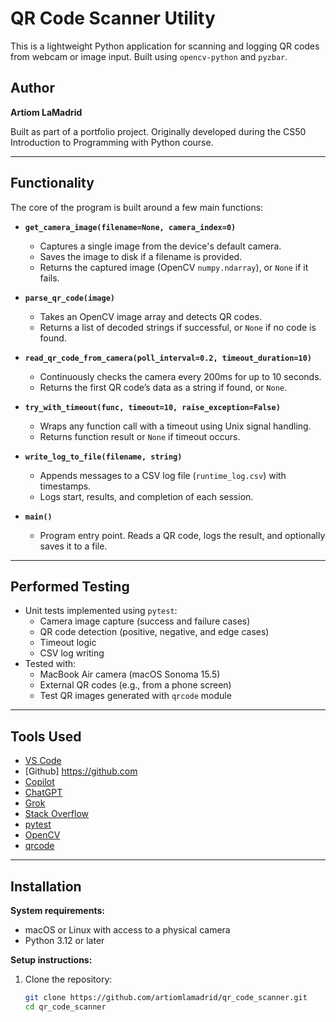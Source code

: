 # QR Code Scanner Utility

This is a lightweight Python application for scanning and logging QR codes from webcam or image input. Built using `opencv-python` and `pyzbar`.

## Author

**Artiom LaMadrid**

Built as part of a portfolio project. Originally developed during the CS50 Introduction to Programming with Python course.

---

## Functionality

The core of the program is built around a few main functions:

- **`get_camera_image(filename=None, camera_index=0)`**
  - Captures a single image from the device's default camera.
  - Saves the image to disk if a filename is provided.
  - Returns the captured image (OpenCV `numpy.ndarray`), or `None` if it fails.

- **`parse_qr_code(image)`**
  - Takes an OpenCV image array and detects QR codes.
  - Returns a list of decoded strings if successful, or `None` if no code is found.

- **`read_qr_code_from_camera(poll_interval=0.2, timeout_duration=10)`**
  - Continuously checks the camera every 200ms for up to 10 seconds.
  - Returns the first QR code’s data as a string if found, or `None`.

- **`try_with_timeout(func, timeout=10, raise_exception=False)`**
  - Wraps any function call with a timeout using Unix signal handling.
  - Returns function result or `None` if timeout occurs.

- **`write_log_to_file(filename, string)`**
  - Appends messages to a CSV log file (`runtime_log.csv`) with timestamps.
  - Logs start, results, and completion of each session.

- **`main()`**
  - Program entry point. Reads a QR code, logs the result, and optionally saves it to a file.

---

## Performed Testing

- Unit tests implemented using `pytest`:
  - Camera image capture (success and failure cases)
  - QR code detection (positive, negative, and edge cases)
  - Timeout logic
  - CSV log writing
- Tested with:
  - MacBook Air camera (macOS Sonoma 15.5)
  - External QR codes (e.g., from a phone screen)
  - Test QR images generated with `qrcode` module

---

## Tools Used

- [VS Code](https://code.visualstudio.com/)
- [Github] https://github.com
- [Copilot](https://github.com/features/copilot)
- [ChatGPT](https://chat.openai.com/)
- [Grok](https://x.ai/)
- [Stack Overflow](https://stackoverflow.com/)
- [pytest](https://docs.pytest.org/)
- [OpenCV](https://opencv.org/)
- [qrcode](https://pypi.org/project/qrcode/)

---

## Installation

**System requirements:**

- macOS or Linux with access to a physical camera
- Python 3.12 or later

**Setup instructions:**

1. Clone the repository:
   ```bash
   git clone https://github.com/artiomlamadrid/qr_code_scanner.git
   cd qr_code_scanner